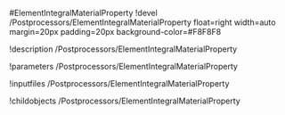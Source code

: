 <!-- MOOSE Object Documentation Stub: Remove this when content is added. -->
#ElementIntegralMaterialProperty
!devel /Postprocessors/ElementIntegralMaterialProperty float=right width=auto margin=20px padding=20px background-color=#F8F8F8

!description /Postprocessors/ElementIntegralMaterialProperty

!parameters /Postprocessors/ElementIntegralMaterialProperty

!inputfiles /Postprocessors/ElementIntegralMaterialProperty

!childobjects /Postprocessors/ElementIntegralMaterialProperty
